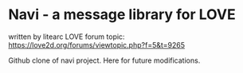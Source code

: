 Navi - a message library for LOVE
=============
written by litearc
LOVE forum topic: https://love2d.org/forums/viewtopic.php?f=5&t=9265

Github clone of navi project. Here for future modifications.
